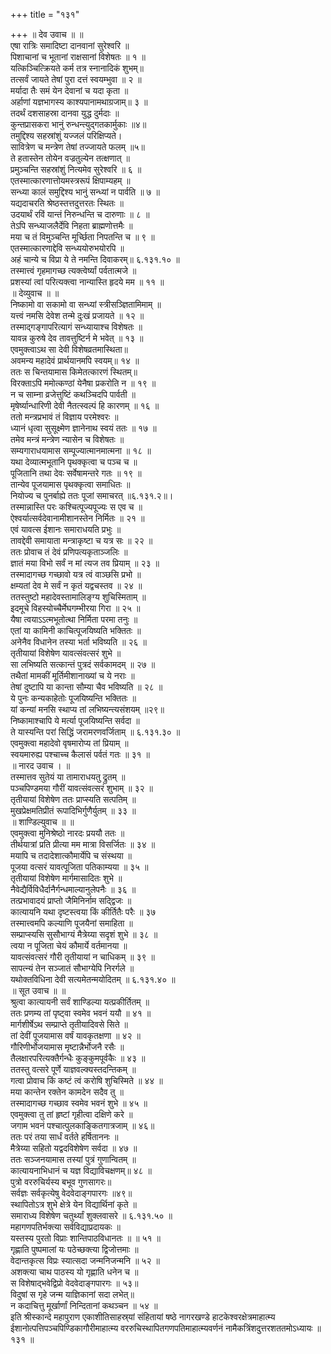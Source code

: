 +++
title = "१३१"

+++
॥ देव उवाच ॥ ॥  
एषा रात्रिः समादिष्टा दानवानां सुरेश्वरि ॥  
पिशाचानां च भूतानां राक्षसानां विशेषतः ॥ १ ॥  
यत्किञ्चित्क्रियते कर्म तत्र स्नानादिकं शुभम्॥  
तत्सर्वं जायते तेषां पुरा दत्तं स्वयम्भुवा ॥ २ ॥  
मर्यादा तैः समं येन देवानां च यदा कृता ॥  
अर्हाणां यज्ञभागस्य काश्यपानामथाग्रजाम्॥ ३ ॥  
तदर्थं दशसाहस्रा दानवा युद्ध दुर्मदाः ॥  
कुन्तप्रासकरा भानुं रुन्धन्त्युद्गतकार्मुकाः ॥४॥  
तमुद्दिश्य सहस्रांशुं यज्जलं परिक्षिप्यते।  
सावित्रेण च मन्त्रेण तेषां तज्जायते फलम् ॥५॥  
ते हतास्तेन तोयेन वज्रतुल्येन तत्क्षणात् ॥  
प्रमुञ्चन्ति सहस्रांशुं नित्यमेव सुरेश्वरि ॥ ६ ॥  
एतस्मात्कारणात्तोयमस्त्ररूपं क्षिपाम्यहम् ॥  
सन्ध्या कालं समुद्दिश्य भानुं सन्ध्यां न पार्वति ॥ ७ ॥  
यद्यदाचरति श्रेष्ठस्तत्तदुत्तरतः स्थितः ॥  
उदयार्थं रविं यान्तं निरुन्धन्ति च दारुणाः ॥ ८ ॥  
तेऽपि सन्ध्याजलैर्देवि निहता ब्राह्मणोत्तमैः ॥  
मया च तं विमुञ्चन्ति मूर्च्छिता निपतन्ति च ॥ ९ ॥  
एतस्मात्कारणाद्देवि सन्ध्ययोरुभयोरपि ॥  
अहं चान्ये च विप्रा ये ते नमन्ति दिवाकरम्॥ ६.१३१.१० ॥  
तस्मात्त्वं गृहमागच्छ त्यक्त्वेर्ष्यां पर्वतात्मजे ॥  
प्रशस्यां त्वां परित्यक्त्वा नान्यास्ति हृदये मम ॥ ११ ॥  
॥ देव्युवाच ॥ ॥  
निष्कामो वा सकामो वा सन्ध्यां स्त्रीसञ्ज्ञितामिमाम् ॥  
यत्त्वं नमसि देवेश तन्मे दुःखं प्रजायते ॥ १२ ॥  
तस्माद्गङ्गापरित्यागं सन्ध्यायाश्च विशेषतः ॥  
यावन्न कुरुषे देव तावत्तुष्टिर्न मे भवेत् ॥ १३ ॥  
एवमुक्त्वाऽथ सा देवी विशेषव्रतमास्थिता॥  
अवमन्य महादेवं प्रार्थयानमपि स्वयम्॥ १४ ॥  
ततः स चिन्तयामास किमेतत्कारणं स्थितम्॥  
विरक्ताऽपि ममोत्कण्ठां येनैषा प्रकरोति न ॥ १९ ॥  
न च साम्ना व्रजेत्तुष्टिं कथञ्चिदपि पार्वती ॥  
मृषेर्ष्यान्धारिणी देवी नैतत्स्वल्पं हि कारणम् ॥ १६ ॥  
ततो मन्त्रप्रभावं तं विज्ञाय परमेश्वरः ॥  
ध्यानं धृत्वा सुसूक्ष्मेण ज्ञानेनाथ स्वयं ततः ॥ १७ ॥  
तमेव मन्त्रं मन्त्रेण न्यासेन च विशेषतः ॥  
सम्यगाराधयामास सम्पूज्यात्मानमात्मना ॥ १८ ॥  
यथा देव्यात्मभूतानि पृथक्कृत्वा च पञ्च च ॥  
पूजितानि तथा देवः सर्वेषामन्तरे गतः ॥ १९ ॥  
तान्येव पूजयामास पृथक्कृत्वा समाधितः ॥  
नियोज्य च पुनर्बाह्ये ततः पूजां समाचरत् ॥६.१३१.२॥।  
तस्मान्नास्ति परः कश्चित्पूज्यपूज्यः स एव च ॥  
ऐश्वर्यात्सर्वदेवानामीशानस्तेन निर्मितः ॥ २१ ॥  
एवं यावत्स ईशानः समाराधयति प्रभुः ॥  
तावद्देवी समायाता मन्त्राकृष्टा च यत्र सः ॥ २२ ॥  
ततः प्रोवाच तं देवं प्रणिपत्यकृताञ्जलिः ॥  
ज्ञातं मया विभो सर्वं न मां त्यज तव प्रियाम् ॥ २३ ॥  
तस्मादागच्छ गच्छावो यत्र त्वं वाञ्छसि प्रभो ॥  
क्षम्यतां देव मे सर्वं न कृतं यद्वचस्तव ॥ २४ ॥  
ततस्तुष्टो महादेवस्तामालिङ्ग्य शुचिस्मिताम् ॥  
इदमूचे विहस्योच्चैर्मेघगम्भीरया गिरा ॥ २५ ॥  
यैषा त्वयाऽऽत्मभूतोत्था निर्मिता परमा तनुः ॥  
एतां या कामिनी काचित्पूजयिष्यति भक्तितः ॥  
अनेनैव विधानेन तस्या भर्ता भविष्यति ॥ २६ ॥  
तृतीयायां विशेषेण यावत्संवत्सरं शुभे ॥  
सा लभिष्यति सत्कान्तं पुत्रदं सर्वकामदम् ॥ २७ ॥  
तथैतां मामकीं मूर्तिमीशानाख्यां च ये नराः ॥  
तेषां दुष्टापि या कान्ता सौम्या चैव भविष्यति ॥ २८ ॥  
ये पुनः कन्यकाहेतोः पूजयिष्यन्ति भक्तितः ॥  
यां कन्यां मनसि स्थाप्य तां लभिष्यन्त्यसंशयम् ॥२९॥  
निष्कामाश्चापि ये मर्त्या पूजयिष्यन्ति सर्वदा ॥  
ते यास्यन्ति परां सिद्धिं जरामरणवर्जिताम् ॥ ६.१३१.३० ॥  
एवमुक्त्वा महादेवो वृषमारोप्य तां प्रियाम् ॥  
स्वयमारुह्य पश्चाच्च कैलासं पर्वतं गतः ॥ ३१ ॥  
॥ नारद उवाच । ॥  
तस्मात्तव सुतेयं या तामाराधयतु द्रुतम् ॥  
पञ्चपिण्डमया गौरीं यावत्संवत्सरं शुभाम् ॥ ३२ ॥  
तृतीयायां विशेषेण ततः प्राप्स्यति सत्पतिम् ॥  
मुखप्रेक्षमतिप्रीतं रूपादिभिर्गुणैर्युतम् ॥ ३३ ॥  
॥ शाण्डिल्युवाच ॥ ॥  
एवमुक्त्वा मुनिश्रेष्ठो नारदः प्रययौ ततः ॥  
तीर्थयात्रां प्रति प्रीत्या मम मात्रा विसर्जितः ॥ ३४ ॥  
मयापि च तदादेशात्कौमार्येपि च संस्थया ॥  
पूजया वत्सरं यावत्पूजिता पतिकाम्यया ॥ ३५ ॥  
तृतीयायां विशेषेण मार्गमासादितः शुभे ॥  
नैवेद्यैर्विविधैर्दानैर्गन्धमाल्यानुलेपनैः ॥ ३६ ॥  
तत्प्रभावादयं प्राप्तो जैमिनिर्नाम सद्द्विजः ॥  
कात्यायनि यथा दृष्टस्त्वया किं कीर्तितैः परैः ॥ ३७  
तस्मात्त्वमपि कल्याणि पूजयैनां समाहिता ॥  
सम्प्राप्स्यसि सुसौभाग्यं मैत्रेय्या सदृशं शुभे ॥ ३८ ॥  
त्वया न पूजिता चेयं कौमार्ये वर्तमानया ॥  
यावत्संवत्सरं गौरी तृतीयायां न चाधिकम् ॥ ३९ ॥  
सापत्न्यं तेन सञ्जातं सौभाग्येपि निरर्गले ॥  
यथोक्तविधिना देवी सत्यमेतन्मयोदितम् ॥ ६.१३१.४० ॥  
॥ सूत उवाच ॥ ॥  
श्रुत्वा कात्यायनी सर्वं शाण्डिल्या यत्प्रकीर्तितम् ॥  
ततः प्रणम्य तां पृष्ट्वा स्वमेव भवनं ययौ ॥ ४१ ॥  
मार्गशीर्षेऽथ सम्प्राप्ते तृतीयादिवसे सिते ॥  
तां देवीं पूजयामास वर्षं यावकृतक्षणा ॥ ४२ ॥  
गौरिणीर्भोजयामास मृष्टान्नैर्भोजनै रसैः ॥  
तैलक्षारपरित्यक्तैर्गन्धैः कुङ्कुमपूर्वकैः ॥ ४३ ॥  
ततस्तु वत्सरे पूर्णे याज्ञवल्क्यस्तदन्तिकम् ॥  
गत्वा प्रोवाच किं कष्टं त्वं करोषि शुचिस्मिते ॥ ४४ ॥  
मया कान्तेन रक्तेन कामदेन सदैव तु ॥  
तस्मादागच्छ गच्छाव स्वमेव भवनं शुभे ॥ ४५ ॥  
एवमुक्त्वा तु तां हृष्टां गृहीत्वा दक्षिणे करे ॥  
जगाम भवनं पश्चात्पुलकाङ्कितगात्रजाम् ॥ ४६॥  
ततः परं तया सार्धं वर्तते हर्षिताननः ॥  
मैत्रेय्या सहितो यद्वदविशेषेण सर्वदा ॥ ४७ ॥  
ततः सञ्जनयामास तस्यां पुत्रं गुणान्वितम् ॥  
कात्यायनाभिधानं च यज्ञ विद्याविचक्षणम्॥ ४८ ॥  
पुत्रो वररुचिर्यस्य बभूव गुणसागरः॥  
सर्वज्ञः सर्वकृत्येषु वेदवेदाङ्गपारगः ॥४९॥  
स्थापितोऽत्र शुभे क्षेत्रे येन विद्यार्थिनां कृते ॥  
समाराध्य विशेषेण चतुर्थ्यां शुक्लवासरे ॥ ६.१३१.५० ॥  
महागणपतिर्भक्त्या सर्वविद्याप्रदायकः ॥  
यस्तस्य पुरतो विप्राः शान्तिपाठविधानतः ॥ ॥ ५१ ॥  
गृह्णाति पुष्पमालां यः पठेच्छक्त्या द्विजोत्तमाः ॥  
वेदान्तकृत्स विप्रः स्यात्सदा जन्मनिजन्मनि ॥ ५२ ॥  
अशक्त्या चाथ पाठस्य यो गृह्णाति धनेन च ॥  
स विशेषाद्भवेद्विप्रो वेदवेदाङ्गपारगः ॥ ५३॥  
विदुषां स गृहे जन्म याज्ञिकानां सदा लभेत्॥  
न कदाचित्तु मूर्खार्णां निन्दितानां कथञ्चन ॥ ५४ ॥  
इति श्रीस्कान्दे महापुराण एकाशीतिसाहस्र्यां संहितायां षष्ठे नागरखण्डे हाटकेश्वरक्षेत्रमाहात्म्य ईशानोत्पत्तिपञ्चपिण्डिकागौरीमाहात्म्य वररुचिस्थापितगणपतिमाहात्म्यवर्णनं नामैकत्रिंशदुत्तरशततमोऽध्यायः ॥ १३१ ॥
